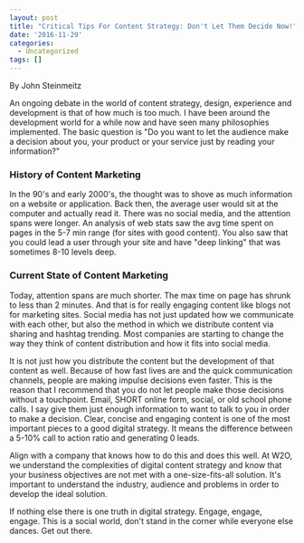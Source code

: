 ```yaml
---
layout: post
title: "Critical Tips For Content Strategy: Don't Let Them Decide Now!"
date: '2016-11-29'
categories:
  - Uncategorized
tags: []
---
```


By John Steinmeitz

An ongoing debate in the world of content strategy, design, experience and development is that of how much is too much. I have been around the development world for a while now and have seen many philosophies implemented. The basic question is "Do you want to let the audience make a decision about you, your product or your service just by reading your information?"

### History of Content Marketing


In the 90's and early 2000's, the thought was to shove as much information on a website or application. Back then, the average user would sit at the computer and actually read it. There was no social media, and the attention spans were longer. An analysis of web stats saw the avg time spent on pages in the 5-7 min range (for sites with good content). You also saw that you could lead a user through your site and have "deep linking" that was sometimes 8-10 levels deep.



### Current State of Content Marketing


Today, attention spans are much shorter. The max time on page has shrunk to less than 2 minutes. And that is for really engaging content like blogs not for marketing sites. Social media has not just updated how we communicate with each other, but also the method in which we distribute content via sharing and hashtag trending. Most companies are starting to change the way they think of content distribution and how it fits into social media.



It is not just how you distribute the content but the development of that content as well. Because of how fast lives are and the quick communication channels, people are making impulse decisions even faster. This is the reason that I recommend that you do not let people make those decisions without a touchpoint. Email, SHORT online form, social, or old school phone calls. I say give them just enough information to want to talk to you in order to make a decision. Clear, concise and engaging content is one of the most important pieces to a good digital strategy. It means the difference between a 5-10% call to action ratio and generating 0 leads.

Align with a company that knows how to do this and does this well. At W2O, we understand the complexities of digital content strategy and know that your business objectives are not met with a one-size-fits-all solution. It's important to understand the industry, audience and problems in order to develop the ideal solution.

If nothing else there is one truth in digital strategy. Engage, engage, engage. This is a social world, don't stand in the corner while everyone else dances. Get out there.

